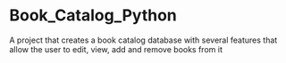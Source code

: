 # Book_Catalog_Python
A project that creates a book catalog database with several features that allow the user to edit, view, add and remove books from it
